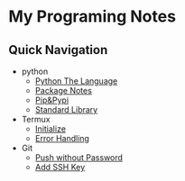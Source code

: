 # My Programing Notes
## Quick Navigation
- python
    - [Python The Language](python/python.md)
    - [Package Notes](python/packages.md)
    - [Pip&Pypi](python/pip.md)
    - [Standard Library](python/library.md)
- Termux
    - [Initialize](termux/init.md)
    - [Error Handling](termux/errors.md)
- Git
    - [Push without Password](git/password.md)
    - [Add SSH Key](git/ssh.md)

